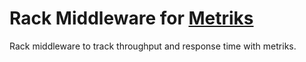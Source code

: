 # Rack Middleware for [Metriks](https://github.com/eric/metriks)

Rack middleware to track throughput and response time with metriks.
